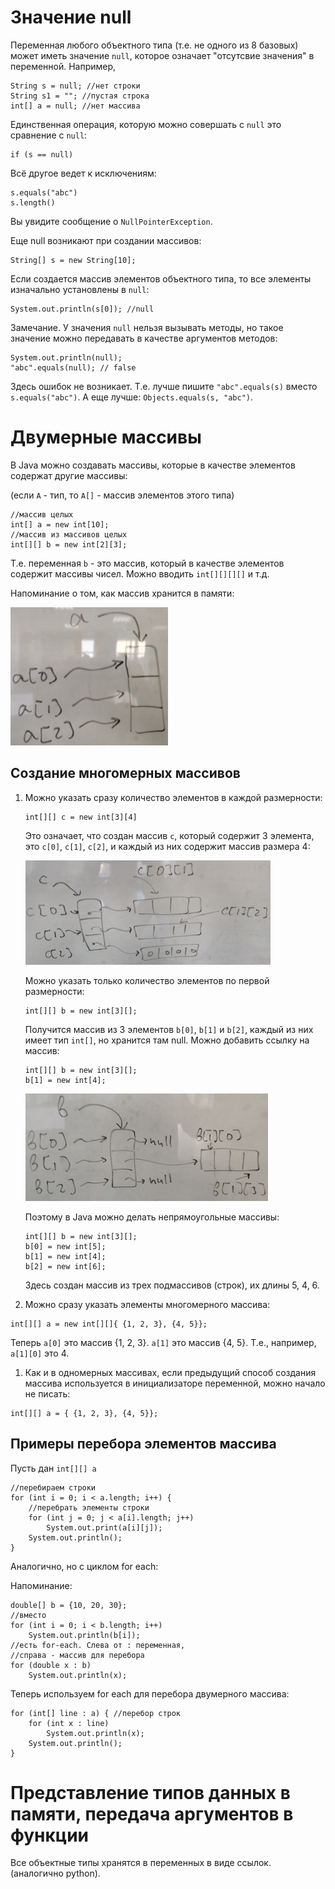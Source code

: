 # Значение null

Переменная любого объектного типа
(т.е. не одного из 8 базовых)
может иметь значение `null`,
которое означает "отсутсвие
значения" в переменной. Например,
```
String s = null; //нет строки
String s1 = ""; //пустая строка
int[] a = null; //нет массива
```

Единственная операция, которую
можно совершать с `null` это
сравнение с `null`:

```
if (s == null)
```

Всё другое ведет к исключениям:
```
s.equals("abc")
s.length()
```
Вы увидите сообщение о
`NullPointerException`.

Еще null возникают при создании
массивов:
```
String[] s = new String[10];
```
Если создается массив элементов
объектного типа, то все элементы
изначально установлены в `null`:
```
System.out.println(s[0]); //null
```

Замечание. У значения
`null` нельзя вызывать методы,
но такое значение можно
передавать в качестве аргументов
методов:

```
System.out.println(null);
"abc".equals(null); // false
```

Здесь ошибок не возникает.
Т.е. лучше пишите
`"abc".equals(s)`
вместо 
`s.equals("abc")`.
А еще лучше:
`Objects.equals(s, "abc")`.

# Двумерные массивы

В Java можно создавать массивы,
которые в качестве элементов
содержат другие массивы:

(если `A` - тип, то `A[]` -
массив элементов этого типа)

```
//массив целых
int[] a = new int[10];
//массив из массивов целых
int[][] b = new int[2][3];
```
Т.е. переменная `b` - это массив, который в качестве элементов содержит массивы чисел. Можно вводить `int[][][][]` и т.д.

Напоминание о том, как массив хранится в памяти:

![одномерный массив в памяти](arr_a.jpg)

## Создание многомерных массивов
1. Можно указать сразу количество
элементов в каждой размерности:
    ```
    int[][] c = new int[3][4]
    ```
    Это означает, что создан
    массив
    `c`, который содержит 3
    элемента, это `c[0]`, `c[1]`, `c[2]`,
    и каждый из них содержит массив размера 4:
    
    ![двумерный массив в памяти](arr_b.jpg)
    
    Можно указать только количество
    элементов по первой размерности:
    
    ```
    int[][] b = new int[3][];
    ```
    Получится массив из 3 элементов `b[0]`, `b[1]` и `b[2]`, каждый из них имеет тип `int[]`, но хранится там null. Можно добавить
    ссылку на массив:
    
    ```
    int[][] b = new int[3][];
    b[1] = new int[4];
    ```
    
    ![двумерный массив в памяти, созданный не полностью](arr_c.jpg)
    
    Поэтому в Java можно делать непрямоугольные массивы:
    
    ```
    int[][] b = new int[3][];
    b[0] = new int[5];
    b[1] = new int[4];
    b[2] = new int[6];
    ```
    Здесь создан массив из трех
    подмассивов (строк),
    их длины 5, 4, 6.
1. Можно сразу указать элементы
многомерного массива:
```
int[][] a = new int[][]{ {1, 2, 3}, {4, 5}};
```    
Теперь `a[0]` это массив {1, 2, 3}. `a[1]`
это массив {4, 5}. Т.е., например,
`a[1][0]` это 4.

1. Как и в одномерных массивах, если
предыдущий способ создания массива используется
в инициализаторе переменной, можно начало
не писать:
```
int[][] a = { {1, 2, 3}, {4, 5}};
```

## Примеры перебора элементов массива
Пусть дан `int[][] a`
```
//перебираем строки
for (int i = 0; i < a.length; i++) {
    //перебрать элементы строки
    for (int j = 0; j < a[i].length; j++)
        System.out.print(a[i][j]);
    System.out.println();
}
```

Аналогично, но с циклом for each:

Напоминание:

```
double[] b = {10, 20, 30};
//вместо
for (int i = 0; i < b.length; i++)
    System.out.println(b[i]);
//есть for-each. Слева от : переменная,
//справа - массив для перебора
for (double x : b)
    System.out.println(x);
```

Теперь используем for each для перебора
двумерного массива:
```
for (int[] line : a) { //перебор строк
    for (int x : line)
        System.out.println(x);
    System.out.println();
}
```

# Представление типов данных в памяти, передача аргументов в функции

Все объектные типы хранятся в переменных в виде ссылок. (аналогично
python).
